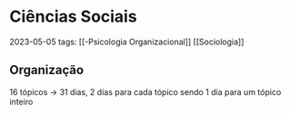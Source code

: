 # Ciências Sociais
2023-05-05
tags: [[-Psicologia Organizacional]] [[Sociologia]]

## Organização

16 tópicos -> 31 dias, 2 dias para cada tópico sendo 1 dia para um tópico inteiro


